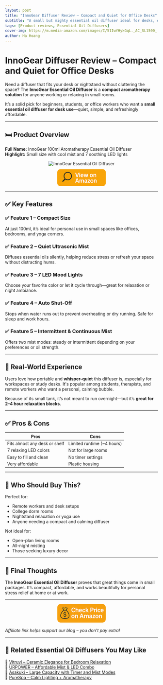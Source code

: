 ```yaml
---
layout: post
title: "InnoGear Diffuser Review – Compact and Quiet for Office Desks"
subtitle: "A small but mighty essential oil diffuser ideal for desks, dorms, or bedside relaxation."
tags: [Product reviews, Essential Oil Diffusers]
cover-img: https://m.media-amazon.com/images/I/51IwYHykGqL._AC_SL1500_.jpg
author: Ha Hoang
---
```


# InnoGear Diffuser Review – Compact and Quiet for Office Desks

Need a diffuser that fits your desk or nightstand without cluttering the space? The **InnoGear Essential Oil Diffuser** is a **compact aromatherapy solution** for anyone working or relaxing in small rooms.

It’s a solid pick for beginners, students, or office workers who want a **small essential oil diffuser for desk use**—quiet, simple, and refreshingly affordable.

---

## 🛏️ Product Overview

**Full Name:** InnoGear 100ml Aromatherapy Essential Oil Diffuser  
**Highlight:** Small size with cool mist and 7 soothing LED lights

<div style="text-align:center;">
  <img src="https://m.media-amazon.com/images/I/51IwYHykGqL._AC_SL1500_.jpg" alt="InnoGear Essential Oil Diffuser" style="width:400px; height:auto;" />
  <br/>
  <a href="https://amzn.to/4kkPcZX" target="_blank" rel="nofollow sponsored noopener">
    <img src="/assets/img/view.png" alt="View on Amazon" style="width:160px; height:auto; margin-top:10px;" />
  </a>
</div>

---

## ✅ Key Features

### ✅ Feature 1 – Compact Size  
At just 100ml, it’s ideal for personal use in small spaces like offices, bedrooms, and yoga corners.

### ✅ Feature 2 – Quiet Ultrasonic Mist  
Diffuses essential oils silently, helping reduce stress or refresh your space without distracting hums.

### ✅ Feature 3 – 7 LED Mood Lights  
Choose your favorite color or let it cycle through—great for relaxation or night ambiance.

### ✅ Feature 4 – Auto Shut-Off  
Stops when water runs out to prevent overheating or dry running. Safe for sleep and work hours.

### ✅ Feature 5 – Intermittent & Continuous Mist  
Offers two mist modes: steady or intermittent depending on your preferences or oil strength.

---

## 🧪 Real-World Experience

Users love how portable and **whisper-quiet** this diffuser is, especially for workspaces or study desks. It's popular among students, therapists, and remote workers who want a personal, calming bubble.

Because of its small tank, it’s not meant to run overnight—but it’s **great for 2–4 hour relaxation blocks**.

---

## ✅ Pros & Cons

| Pros | Cons |
|------|------|
| Fits almost any desk or shelf | Limited runtime (~4 hours) |
| 7 relaxing LED colors | Not for large rooms |
| Easy to fill and clean | No timer settings |
| Very affordable | Plastic housing |

---

## 👥 Who Should Buy This?

Perfect for:

- Remote workers and desk setups  
- College dorm rooms  
- Nightstand relaxation or yoga use  
- Anyone needing a compact and calming diffuser

Not ideal for:

- Open-plan living rooms  
- All-night misting  
- Those seeking luxury decor

---

## 🤔 Final Thoughts

The **InnoGear Essential Oil Diffuser** proves that great things come in small packages. It’s compact, affordable, and works beautifully for personal stress relief at home or at work.

---

<div style="text-align:center;">
  <a href="https://amzn.to/4kkPcZX" target="_blank" rel="nofollow sponsored noopener">
    <img src="/assets/img/checkprice.png" alt="Check price on Amazon" style="width:160px; height:auto;" />
  </a>
</div>

*Affiliate link helps support our blog – you don’t pay extra!*

---

## 🧾 Related Essential Oil Diffusers You May Like

<ul style="list-style: none; padding-left: 0;">
  <li>🔗 <a href="/2025-05-14-vitruvi-stone-diffuser-review/">Vitruvi – Ceramic Elegance for Bedroom Relaxation</a></li>
  <li>🔗 <a href="/2025-05-14-urpower-2nd-gen-diffuser-review/">URPOWER – Affordable Mist & LED Combo</a></li>
  <li>🔗 <a href="/2025-05-14-asakuki-500ml-diffuser-review/">Asakuki – Large Capacity with Timer and Mist Modes</a></li>
  <li>🔗 <a href="/2025-05-14-purespa-diffuser-review/">PureSpa – Calm Lighting + Aromatherapy</a></li>
</ul>
